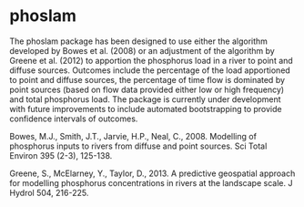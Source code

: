 phoslam
=======

The phoslam package has been designed to use either the algorithm developed by Bowes et al. (2008) or an adjustment of the algorithm by Greene et al. (2012) to apportion the phosphorus load in a river to point and diffuse sources. Outcomes include the percentage of the load apportioned to point and diffuse sources, the percentage of time flow is dominated by point sources (based on flow data provided either low or high frequency) and total phosphorus load. The package is currently under development with future improvements to include automated bootstrapping to provide confidence intervals of outcomes.

Bowes, M.J., Smith, J.T., Jarvie, H.P., Neal, C., 2008. Modelling of phosphorus inputs to rivers from
diffuse and point sources. Sci Total Environ 395 (2-3), 125-138.

Greene, S., McElarney, Y., Taylor, D., 2013. A predictive geospatial approach for modelling
phosphorus concentrations in rivers at the landscape scale. J Hydrol 504, 216-225.
